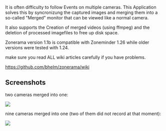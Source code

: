 It is often difficulty to follow Events on multiple cameras. This Application solves this by syncronizung the captured images and merging them into a so-called "Merged" monitor that can be viewed like a normal camera.

It also supports the Creation of merged videos (using ffmpeg) and the deletion of processed imagefiles to free up disk space.

Zonerama version 1.1b is compatible with Zoneminder 1.26 while older versions were tested with 1.24.

make sure you read ALL wiki articles carefully if you have problems.

https://github.com/bhelm/zonerama/wiki

## Screenshots

two cameras merged into one:

![](http://rw23.de/zonerama/419-capture-scaled.jpg)

nine cameras merged into one (two of them did not record at that moment):

![](http://rw23.de/zonerama/zonerama-9-scaled.jpg)
